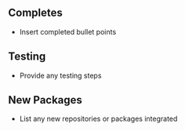 ## Completes

- Insert completed bullet points

## Testing

- Provide any testing steps

## New Packages

- List any new repositories or packages integrated
